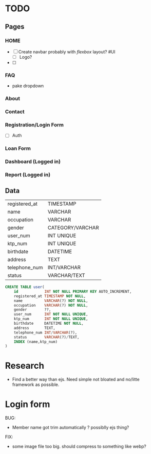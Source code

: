 # TODO

## Pages

### HOME
- [ ] Create navbar probably with *flexbox* layout? #UI
    - [ ] Logo?
- [ ] 

### FAQ

- pake dropdown 

### About

### Contact


### Registration/Login Form
- [ ] Auth

### Loan Form

### Dashboard (Logged in)

### Report (Logged in)


## Data

|               |                  |
|---------------|------------------|
| registered_at | TIMESTAMP        |
| name          | VARCHAR          |
| occupation    | VARCHAR          |
| gender        | CATEGORY/VARCHAR | ??
| user_num      | INT UNIQUE       |
| ktp_num       | INT UNIQUE       |
| birthdate     | DATETIME         |
| address       | TEXT             |
| telephone_num | INT/VARCHAR      | ??
| status        | VARCHAR/TEXT     | ??

```sql
CREATE TABLE user(
    id            INT NOT NULL PRIMARY KEY AUTO_INCREMENT,
    registered_at TIMESTAMP NOT NULL,
    name          VARCHAR(?) NOT NULL,
    occupation    VARCHAR(?) NOT NULL,
    gender        ??,
    user_num      INT NOT NULL UNIQUE,
    ktp_num       INT NOT NULL UNIQUE,
    birthdate     DATETIME NOT NULL,
    address       TEXT,
    telephone_num INT/VARCHAR(?),
    status        VARCHAR(?)/TEXT,
    INDEX (name,ktp_num)
)
```
# Research
- Find a better way than ejs.  Need simple not bloated and no/litte framework as possible.
# Login form


BUG:
- Member name got trim automatically ? possiblly ejs thing?

FIX:
- some image file too big. should compress to something like webp?
